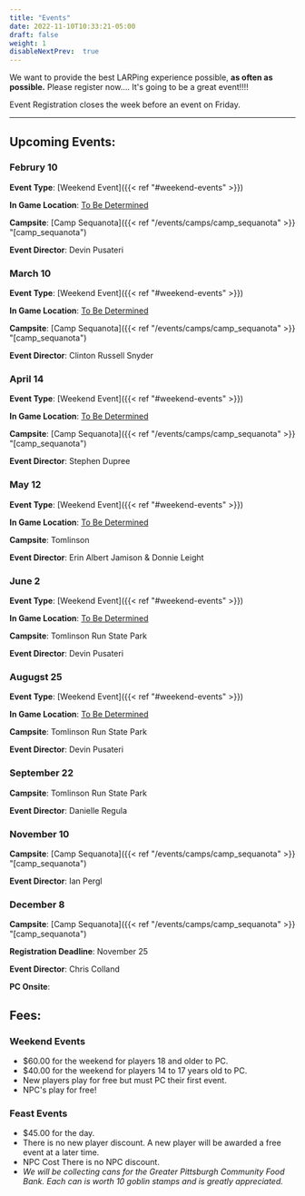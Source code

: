 ```yaml
---
title: "Events"
date: 2022-11-10T10:33:21-05:00
draft: false
weight: 1
disableNextPrev:  true
---
```


We want to provide the best LARPing experience possible, **as often as possible.**  Please register now.... It's going to be a great event!!!!

Event Registration closes the week before an event on Friday.

------

## Upcoming Events:

### Februry 10

**Event Type**: [Weekend Event]({{< ref "#weekend-events" >}})

**In Game Location**: [To Be Determined]()

**Campsite**: [Camp Sequanota]({{< ref "/events/camps/camp_sequanota" >}} "[camp_sequanota")

**Event Director**: Devin Pusateri 

### March 10

**Event Type**: [Weekend Event]({{< ref "#weekend-events" >}})

**In Game Location**: [To Be Determined]()

**Campsite**: [Camp Sequanota]({{< ref "/events/camps/camp_sequanota" >}} "[camp_sequanota")

**Event Director**: Clinton Russell Snyder 

### April 14

**Event Type**: [Weekend Event]({{< ref "#weekend-events" >}})

**In Game Location**: [To Be Determined]()

**Campsite**: [Camp Sequanota]({{< ref "/events/camps/camp_sequanota" >}} "[camp_sequanota")

**Event Director**: Stephen Dupree

### May 12

**Event Type**: [Weekend Event]({{< ref "#weekend-events" >}})

**In Game Location**: [To Be Determined]()

**Campsite**: Tomlinson 

**Event Director**: Erin Albert Jamison & Donnie Leight

### June 2

**Event Type**: [Weekend Event]({{< ref "#weekend-events" >}})

**In Game Location**: [To Be Determined]()

**Campsite**: Tomlinson Run State Park

**Event Director**: Devin Pusateri 

### Augugst 25

**Event Type**: [Weekend Event]({{< ref "#weekend-events" >}})

**In Game Location**: [To Be Determined]()

**Campsite**: Tomlinson Run State Park

**Event Director**: Devin Pusateri 

### September 22

**Campsite**: Tomlinson Run State Park

**Event Director**: Danielle Regula 

### November 10

**Campsite**: [Camp Sequanota]({{< ref "/events/camps/camp_sequanota" >}} "[camp_sequanota")

**Event Director**: Ian Pergl 

### December 8

**Campsite**: [Camp Sequanota]({{< ref "/events/camps/camp_sequanota" >}} "[camp_sequanota")

**Registration Deadline**: November 25

**Event Director**: Chris Colland 

**PC Onsite**: 


## Fees:

### Weekend Events

- $60.00 for the weekend for players 18 and older to PC.
- $40.00 for the weekend for players 14 to 17 years old to PC.
- New players play for free but must PC their first event.
- NPC's play for free!

### Feast Events

- $45.00 for the day. 
- There is no new player discount. A new player will be awarded a free event at a later time.
- NPC Cost There is no NPC discount.
- *We will be collecting cans for the Greater Pittsburgh Community Food Bank. Each can is worth 10 goblin stamps and is greatly appreciated.*
